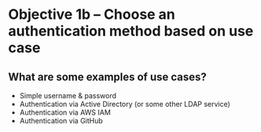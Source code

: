 # Objective 1b &ndash; Choose an authentication method based on use case

## What are some examples of use cases?

- Simple username & password
- Authentication via Active Directory (or some other LDAP service)
- Authentication via AWS IAM
- Authentication via GitHub
